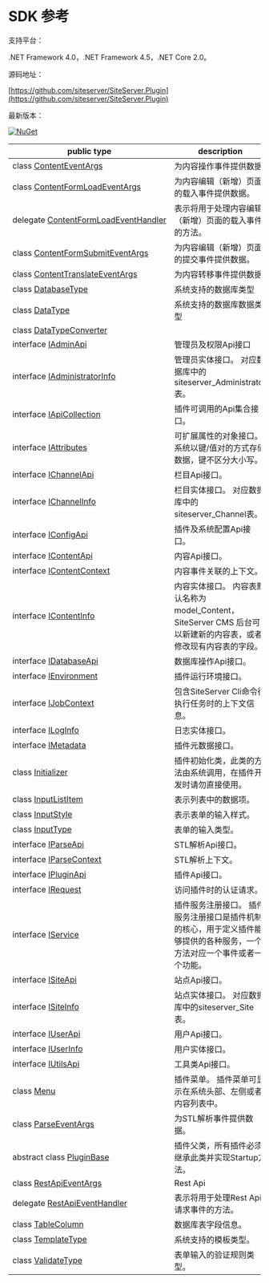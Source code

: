 # SDK 参考

支持平台：

.NET Framework 4.0，.NET Framework 4.5，.NET Core 2.0。

源码地址：

[https://github.com/siteserver/SiteServer.Plugin](https://github.com/siteserver/SiteServer.Plugin)

最新版本：

[![NuGet](https://img.shields.io/nuget/v/SiteServer.Plugin.svg)](https://www.nuget.org/packages/SiteServer.Plugin)

| public type | description |
| --- | --- |
| class [ContentEventArgs](sdk/ContentEventArgs.md) | 为内容操作事件提供数据 |
| class [ContentFormLoadEventArgs](sdk/ContentFormLoadEventArgs.md) | 为内容编辑（新增）页面的载入事件提供数据。 |
| delegate [ContentFormLoadEventHandler](sdk/ContentFormLoadEventHandler.md) | 表示将用于处理内容编辑（新增）页面的载入事件的方法。 |
| class [ContentFormSubmitEventArgs](sdk/ContentFormSubmitEventArgs.md) | 为内容编辑（新增）页面的提交事件提供数据。 |
| class [ContentTranslateEventArgs](sdk/ContentTranslateEventArgs.md) | 为内容转移事件提供数据 |
| class [DatabaseType](sdk/DatabaseType.md) | 系统支持的数据库类型 |
| class [DataType](sdk/DataType.md) | 系统支持的数据库数据类型 |
| class [DataTypeConverter](sdk/DataTypeConverter.md) |  |
| interface [IAdminApi](sdk/IAdminApi.md) | 管理员及权限Api接口 |
| interface [IAdministratorInfo](sdk/IAdministratorInfo.md) | 管理员实体接口。 对应数据库中的siteserver_Administrator表。 |
| interface [IApiCollection](sdk/IApiCollection.md) | 插件可调用的Api集合接口。 |
| interface [IAttributes](sdk/IAttributes.md) | 可扩展属性的对象接口。 系统以键/值对的方式存储数据，键不区分大小写。 |
| interface [IChannelApi](sdk/IChannelApi.md) | 栏目Api接口。 |
| interface [IChannelInfo](sdk/IChannelInfo.md) | 栏目实体接口。 对应数据库中的siteserver_Channel表。 |
| interface [IConfigApi](sdk/IConfigApi.md) | 插件及系统配置Api接口。 |
| interface [IContentApi](sdk/IContentApi.md) | 内容Api接口。 |
| interface [IContentContext](sdk/IContentContext.md) | 内容事件关联的上下文。 |
| interface [IContentInfo](sdk/IContentInfo.md) | 内容实体接口。 内容表默认名称为model_Content，SiteServer CMS 后台可以新建新的内容表，或者修改现有内容表的字段。 |
| interface [IDatabaseApi](sdk/IDatabaseApi.md) | 数据库操作Api接口。 |
| interface [IEnvironment](sdk/IEnvironment.md) | 插件运行环境接口。 |
| interface [IJobContext](sdk/IJobContext.md) | 包含SiteServer Cli命令行执行任务时的上下文信息。 |
| interface [ILogInfo](sdk/ILogInfo.md) | 日志实体接口。 |
| interface [IMetadata](sdk/IMetadata.md) | 插件元数据接口。 |
| class [Initializer](sdk/Initializer.md) | 插件初始化类，此类的方法由系统调用，在插件开发时请勿直接使用。 |
| class [InputListItem](sdk/InputListItem.md) | 表示列表中的数据项。 |
| class [InputStyle](sdk/InputStyle.md) | 表示表单的输入样式。 |
| class [InputType](sdk/InputType.md) | 表单的输入类型。 |
| interface [IParseApi](sdk/IParseApi.md) | STL解析Api接口。 |
| interface [IParseContext](sdk/IParseContext.md) | STL解析上下文。 |
| interface [IPluginApi](sdk/IPluginApi.md) | 插件Api接口。 |
| interface [IRequest](sdk/IRequest.md) | 访问插件时的认证请求。 |
| interface [IService](sdk/IService.md) | 插件服务注册接口。 插件服务注册接口是插件机制的核心，用于定义插件能够提供的各种服务，一个方法对应一个事件或者一个功能。 |
| interface [ISiteApi](sdk/ISiteApi.md) | 站点Api接口。 |
| interface [ISiteInfo](sdk/ISiteInfo.md) | 站点实体接口。 对应数据库中的siteserver_Site表。 |
| interface [IUserApi](sdk/IUserApi.md) | 用户Api接口。 |
| interface [IUserInfo](sdk/IUserInfo.md) | 用户实体接口。 |
| interface [IUtilsApi](sdk/IUtilsApi.md) | 工具类Api接口。 |
| class [Menu](sdk/Menu.md) | 插件菜单。 插件菜单可显示在系统头部、左侧或者内容列表中。 |
| class [ParseEventArgs](sdk/ParseEventArgs.md) | 为STL解析事件提供数据。 |
| abstract class [PluginBase](sdk/PluginBase.md) | 插件父类，所有插件必须继承此类并实现Startup方法。 |
| class [RestApiEventArgs](sdk/RestApiEventArgs.md) | Rest Api |
| delegate [RestApiEventHandler](sdk/RestApiEventHandler.md) | 表示将用于处理Rest Api请求事件的方法。 |
| class [TableColumn](sdk/TableColumn.md) | 数据库表字段信息。 |
| class [TemplateType](sdk/TemplateType.md) | 系统支持的模板类型。 |
| class [ValidateType](sdk/ValidateType.md) | 表单输入的验证规则类型。 |
